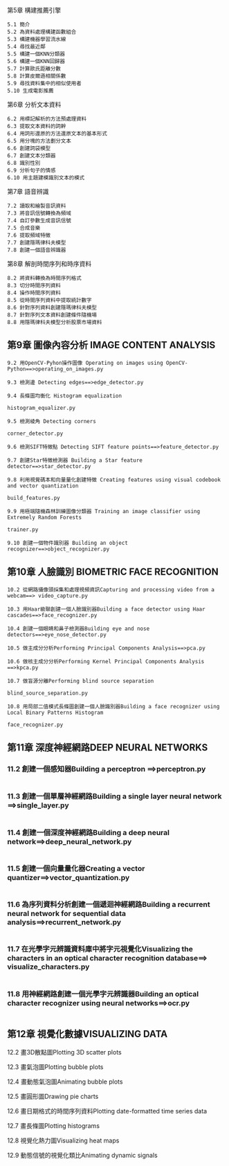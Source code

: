 

第5章 構建推薦引擎
```
5.1 簡介
5.2 為資料處理構建函數組合
5.3 構建機器學習流水線
5.4 尋找最近鄰
5.5 構建一個KNN分類器
5.6 構建一個KNN回歸器
5.7 計算歐氏距離分數
5.8 計算皮爾遜相關係數
5.9 尋找資料集中的相似使用者
5.10 生成電影推薦
```
第6章 分析文本資料
```
6.2 用標記解析的方法預處理資料
6.3 提取文本資料的詞幹
6.4 用詞形還原的方法還原文本的基本形式
6.5 用分塊的方法劃分文本
6.6 創建詞袋模型
6.7 創建文本分類器
6.8 識別性別
6.9 分析句子的情感
6.10 用主題建模識別文本的模式
```
第7章 語音辨識
```
7.2 讀取和繪製音訊資料
7.3 將音訊信號轉換為頻域
7.4 自訂參數生成音訊信號
7.5 合成音樂
7.6 提取頻域特徵
7.7 創建隱瑪律科夫模型
7.8 創建一個語音辨識器
```
第8章 解剖時間序列和時序資料
```
8.2 將資料轉換為時間序列格式
8.3 切分時間序列資料
8.4 操作時間序列資料
8.5 從時間序列資料中提取統計數字
8.6 針對序列資料創建隱瑪律科夫模型
8.7 針對序列文本資料創建條件隨機場
8.8 用隱瑪律科夫模型分析股票市場資料
```

## 第9章 圖像內容分析 IMAGE CONTENT ANALYSIS
```
9.2 用OpenCV-Pyhon操作圖像 Operating on images using OpenCV-Python==>operating_on_images.py

9.3 檢測邊 Detecting edges==>edge_detector.py

9.4 長條圖均衡化 Histogram equalization

histogram_equalizer.py

9.5 檢測棱角 Detecting corners

corner_detector.py

9.6 檢測SIFT特徵點 Detecting SIFT feature points==>feature_detector.py

9.7 創建Star特徵檢測器 Building a Star feature detector==>star_detector.py

9.8 利用視覺碼本和向量量化創建特徵 Creating features using visual codebook and vector quantization

build_features.py

9.9 用極端隨機森林訓練圖像分類器 Training an image classifier using Extremely Random Forests

trainer.py

9.10 創建一個物件識別器 Building an object recognizer==>object_recognizer.py
```

## 第10章 人臉識別 BIOMETRIC FACE RECOGNITION
```
10.2 從網路攝像頭採集和處理視頻資訊Capturing and processing video from a webcam==> video_capture.py

10.3 用Haar級聯創建一個人臉識別器Building a face detector using Haar cascades==>face_recognizer.py

10.4 創建一個眼睛和鼻子檢測器Building eye and nose detectors==>eye_nose_detector.py

10.5 做主成分分析Performing Principal Components Analysis==>pca.py

10.6 做核主成分分析Performing Kernel Principal Components Analysis ==>kpca.py

10.7 做盲源分離Performing blind source separation

blind_source_separation.py

10.8 用局部二值模式長條圖創建一個人臉識別器Building a face recognizer using Local Binary Patterns Histogram

face_recognizer.py
```


## 第11章 深度神經網路DEEP NEURAL NETWORKS


### 11.2 創建一個感知器Building a perceptron ==>perceptron.py
```

```
### 11.3 創建一個單層神經網路Building a single layer neural network ==>single_layer.py

```

```

### 11.4 創建一個深度神經網路Building a deep neural network==>deep_neural_network.py

```

```

### 11.5 創建一個向量量化器Creating a vector quantizer==>vector_quantization.py

```

```

### 11.6 為序列資料分析創建一個遞迴神經網路Building a recurrent neural network for sequential data analysis==>recurrent_network.py

```

```
### 11.7 在光學字元辨識資料庫中將字元視覺化Visualizing the characters in an optical character recognition database==> visualize_characters.py

```

```

###  11.8 用神經網路創建一個光學字元辨識器Building an optical character recognizer using neural networks==>ocr.py

```

```


## 第12章 視覺化數據VISUALIZING DATA


12.2 畫3D散點圖Plotting 3D scatter plots



12.3 畫氣泡圖Plotting bubble plots



12.4 畫動態氣泡圖Animating bubble plots



12.5 畫圓形圖Drawing pie charts



12.6 畫日期格式的時間序列資料Plotting date-formatted time series data




12.7 畫長條圖Plotting histograms




12.8 視覺化熱力圖Visualizing heat maps




12.9 動態信號的視覺化類比Animating dynamic signals


